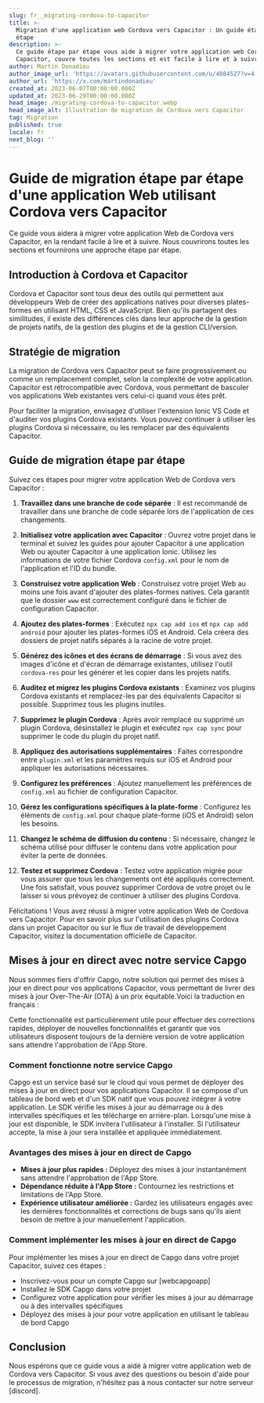 ```yaml
---
slug: fr__migrating-cordova-to-capacitor
title: >-
  Migration d'une application web Cordova vers Capacitor : Un guide étape par
  étape
description: >-
  Ce guide étape par étape vous aide à migrer votre application web Cordova vers
  Capacitor, couvre toutes les sections et est facile à lire et à suivre.
author: Martin Donadieu
author_image_url: 'https://avatars.githubusercontent.com/u/4084527?v=4'
author_url: 'https://x.com/martindonadieu'
created_at: 2023-06-07T00:00:00.000Z
updated_at: 2023-06-29T00:00:00.000Z
head_image: /migrating-cordova-to-capacitor.webp
head_image_alt: Illustration de migration de Cordova vers Capacitor
tag: Migration
published: true
locale: fr
next_blog: ''
---
```


# Guide de migration étape par étape d'une application Web utilisant Cordova vers Capacitor

Ce guide vous aidera à migrer votre application Web de Cordova vers Capacitor, en la rendant facile à lire et à suivre. Nous couvrirons toutes les sections et fournirons une approche étape par étape.

## Introduction à Cordova et Capacitor

Cordova et Capacitor sont tous deux des outils qui permettent aux développeurs Web de créer des applications natives pour diverses plates-formes en utilisant HTML, CSS et JavaScript. Bien qu'ils partagent des similitudes, il existe des différences clés dans leur approche de la gestion de projets natifs, de la gestion des plugins et de la gestion CLI/version.

## Stratégie de migration

La migration de Cordova vers Capacitor peut se faire progressivement ou comme un remplacement complet, selon la complexité de votre application. Capacitor est rétrocompatible avec Cordova, vous permettant de basculer vos applications Web existantes vers celui-ci quand vous êtes prêt.

Pour faciliter la migration, envisagez d'utiliser l'extension Ionic VS Code et d'auditer vos plugins Cordova existants. Vous pouvez continuer à utiliser les plugins Cordova si nécessaire, ou les remplacer par des équivalents Capacitor.

## Guide de migration étape par étape

Suivez ces étapes pour migrer votre application Web de Cordova vers Capacitor :

1. **Travaillez dans une branche de code séparée** : Il est recommandé de travailler dans une branche de code séparée lors de l'application de ces changements.

2. **Initialisez votre application avec Capacitor** : Ouvrez votre projet dans le terminal et suivez les guides pour ajouter Capacitor à une application Web ou ajouter Capacitor à une application Ionic. Utilisez les informations de votre fichier Cordova `config.xml` pour le nom de l'application et l'ID du bundle.

3. **Construisez votre application Web** : Construisez votre projet Web au moins une fois avant d'ajouter des plates-formes natives. Cela garantit que le dossier `www` est correctement configuré dans le fichier de configuration Capacitor.

4. **Ajoutez des plates-formes** : Exécutez `npx cap add ios` et `npx cap add android` pour ajouter les plates-formes iOS et Android. Cela créera des dossiers de projet natifs séparés à la racine de votre projet.

5. **Générez des icônes et des écrans de démarrage** : Si vous avez des images d'icône et d'écran de démarrage existantes, utilisez l'outil `cordova-res` pour les générer et les copier dans les projets natifs.

6. **Auditez et migrez les plugins Cordova existants** : Examinez vos plugins Cordova existants et remplacez-les par des équivalents Capacitor si possible. Supprimez tous les plugins inutiles.

7. **Supprimez le plugin Cordova** : Après avoir remplacé ou supprimé un plugin Cordova, désinstallez le plugin et exécutez `npx cap sync` pour supprimer le code du plugin du projet natif.

8. **Appliquez des autorisations supplémentaires** : Faites correspondre entre `plugin.xml` et les paramètres requis sur iOS et Android pour appliquer les autorisations nécessaires.

9. **Configurez les préférences** : Ajoutez manuellement les préférences de `config.xml` au fichier de configuration Capacitor.

10. **Gérez les configurations spécifiques à la plate-forme** : Configurez les éléments de `config.xml` pour chaque plate-forme (iOS et Android) selon les besoins.

11. **Changez le schéma de diffusion du contenu** : Si nécessaire, changez le schéma utilisé pour diffuser le contenu dans votre application pour éviter la perte de données.

12. **Testez et supprimez Cordova** : Testez votre application migrée pour vous assurer que tous les changements ont été appliqués correctement. Une fois satisfait, vous pouvez supprimer Cordova de votre projet ou le laisser si vous prévoyez de continuer à utiliser des plugins Cordova.

Félicitations ! Vous avez réussi à migrer votre application Web de Cordova vers Capacitor. Pour en savoir plus sur l'utilisation des plugins Cordova dans un projet Capacitor ou sur le flux de travail de développement Capacitor, visitez la documentation officielle de Capacitor.

## Mises à jour en direct avec notre service Capgo

Nous sommes fiers d'offrir Capgo, notre solution qui permet des mises à jour en direct pour vos applications Capacitor, vous permettant de livrer des mises à jour Over-The-Air (OTA) à un prix équitable.Voici la traduction en français :

Cette fonctionnalité est particulièrement utile pour effectuer des corrections rapides, déployer de nouvelles fonctionnalités et garantir que vos utilisateurs disposent toujours de la dernière version de votre application sans attendre l'approbation de l'App Store.

### Comment fonctionne notre service Capgo

Capgo est un service basé sur le cloud qui vous permet de déployer des mises à jour en direct pour vos applications Capacitor. Il se compose d'un tableau de bord web et d'un SDK natif que vous pouvez intégrer à votre application. Le SDK vérifie les mises à jour au démarrage ou à des intervalles spécifiques et les télécharge en arrière-plan. Lorsqu'une mise à jour est disponible, le SDK invitera l'utilisateur à l'installer. Si l'utilisateur accepte, la mise à jour sera installée et appliquée immédiatement.

### Avantages des mises à jour en direct de Capgo

- **Mises à jour plus rapides :** Déployez des mises à jour instantanément sans attendre l'approbation de l'App Store.
- **Dépendance réduite à l'App Store :** Contournez les restrictions et limitations de l'App Store.
- **Expérience utilisateur améliorée :** Gardez les utilisateurs engagés avec les dernières fonctionnalités et corrections de bugs sans qu'ils aient besoin de mettre à jour manuellement l'application.

### Comment implémenter les mises à jour en direct de Capgo

Pour implémenter les mises à jour en direct de Capgo dans votre projet Capacitor, suivez ces étapes :
- Inscrivez-vous pour un compte Capgo sur [webcapgoapp]
- Installez le SDK Capgo dans votre projet
- Configurez votre application pour vérifier les mises à jour au démarrage ou à des intervalles spécifiques
- Déployez des mises à jour pour votre application en utilisant le tableau de bord Capgo

## Conclusion

Nous espérons que ce guide vous a aidé à migrer votre application web de Cordova vers Capacitor. Si vous avez des questions ou besoin d'aide pour le processus de migration, n'hésitez pas à nous contacter sur notre serveur [discord].